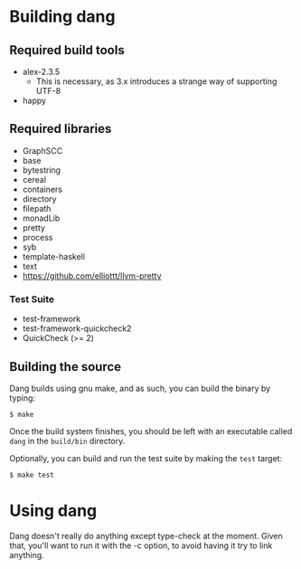 
# Building dang

## Required build tools

 - alex-2.3.5
   * This is necessary, as 3.x introduces a strange way of supporting UTF-8
 - happy

## Required libraries

 - GraphSCC
 - base
 - bytestring
 - cereal
 - containers
 - directory
 - filepath
 - monadLib
 - pretty
 - process
 - syb
 - template-haskell
 - text
 - https://github.com/elliottt/llvm-pretty

### Test Suite

 - test-framework
 - test-framework-quickcheck2
 - QuickCheck (>= 2)

## Building the source

Dang builds using gnu make, and as such, you can build the binary by typing:

```shell
$ make
```

Once the build system finishes, you should be left with an executable called
`dang` in the `build/bin` directory.

Optionally, you can build and run the test suite by making the `test` target:

```shell
$ make test
```

# Using dang

Dang doesn't really do anything except type-check at the moment.  Given that,
you'll want to run it with the -c option, to avoid having it try to link
anything.
